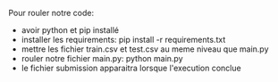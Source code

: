 Pour rouler notre code:

- avoir python et pip installé
- installer les requirements: pip install -r requirements.txt
- mettre les fichier train.csv et test.csv au meme niveau que main.py
- rouler notre fichier main.py: python main.py
- le fichier submission apparaitra lorsque l'execution conclue